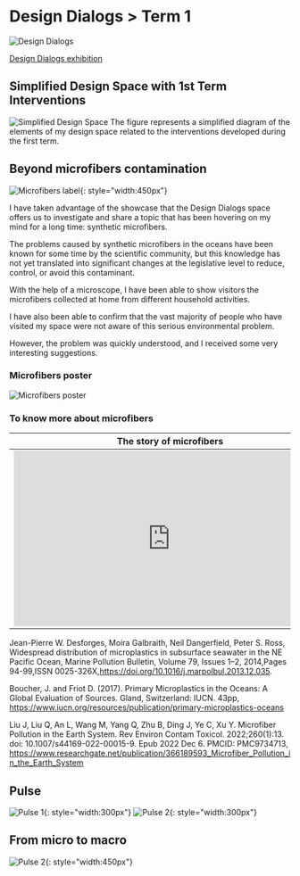# **Design Dialogs > Term 1**

![Design Dialogs](../images/web-smalldesigndialogues.jpg)

[Design Dialogs exhibition](https://fablabbcn.org/calendar/design-dialogues-i)

## Simplified Design Space with 1st Term Interventions
![Simplified Design Space](../images/01_DesingSpaceSimplified.jpg)
The figure represents a simplified diagram of the elements of my design space related to the interventions developed during the first term.

## Beyond microfibers contamination

![Microfibers label](../images/EtiquetaMicrofiber.jpg){: style="width:450px"}

I have taken advantage of the showcase that the Design Dialogs space offers us to investigate and share a topic that has been hovering on my mind for a long time: synthetic microfibers.

The problems caused by synthetic microfibers in the oceans have been known for some time by the scientific community, but this knowledge has not yet translated into significant changes at the legislative level to reduce, control, or avoid this contaminant.

With the help of a microscope, I have been able to show visitors the microfibers collected at home from different household activities.

I have also been able to confirm that the vast majority of people who have visited my space were not aware of this serious environmental problem.

However, the problem was quickly understood, and I received some very interesting suggestions.

### Microfibers poster
![Microfibers poster](../images/MicroFibers.jpg)

### To know more about microfibers

|The story of microfibers | The microfibers problem |
| -------- | -------- | 
| <iframe width="560" height="315" src="https://www.youtube.com/embed/BqkekY5t7KY?si=054aHHHjBu-HIqcV" title="YouTube video player" frameborder="0" allow="accelerometer; autoplay; clipboard-write; encrypted-media; gyroscope; picture-in-picture; web-share" allowfullscreen></iframe>  | <iframe width="560" height="315" src="https://www.youtube.com/embed/83NL-8hZcFE?si=scYvL09PLZ7VcfBB" title="YouTube video player" frameborder="0" allow="accelerometer; autoplay; clipboard-write; encrypted-media; gyroscope; picture-in-picture; web-share" allowfullscreen></iframe>    |

Jean-Pierre W. Desforges, Moira Galbraith, Neil Dangerfield, Peter S. Ross,
Widespread distribution of microplastics in subsurface seawater in the NE Pacific Ocean, Marine Pollution Bulletin, Volume 79, Issues 1–2, 2014,Pages 94-99,ISSN 0025-326X,https://doi.org/10.1016/j.marpolbul.2013.12.035.

Boucher, J. and Friot D. (2017). Primary Microplastics in the Oceans: A Global Evaluation of Sources. Gland, Switzerland: IUCN. 43pp, https://www.iucn.org/resources/publication/primary-microplastics-oceans

Liu J, Liu Q, An L, Wang M, Yang Q, Zhu B, Ding J, Ye C, Xu Y. Microfiber Pollution in the Earth System. Rev Environ Contam Toxicol. 2022;260(1):13. doi: 10.1007/s44169-022-00015-9. Epub 2022 Dec 6. PMCID: PMC9734713, https://www.researchgate.net/publication/366189593_Microfiber_Pollution_in_the_Earth_System

## Pulse
![Pulse 1](../images/EtiquetaPulse.jpg){: style="width:300px"}
![Pulse 2](../images/EtiquetaPulse2.jpg){: style="width:300px"}

## From micro to macro
![Pulse 2](../images/EtiquetaMicroMacro.jpg){: style="width:450px"}